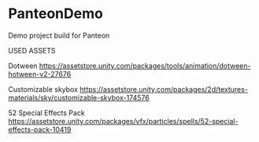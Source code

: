 # PanteonDemo
Demo project build for Panteon

USED ASSETS

Dotween
https://assetstore.unity.com/packages/tools/animation/dotween-hotween-v2-27676

Customizable skybox
https://assetstore.unity.com/packages/2d/textures-materials/sky/customizable-skybox-174576

52 Special Effects Pack
https://assetstore.unity.com/packages/vfx/particles/spells/52-special-effects-pack-10419
